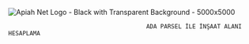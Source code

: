 ![Apiah Net Logo - Black with Transparent Background - 5000x5000](https://github.com/emrhnern07/ApiahNET/assets/85686693/42ad36c1-39ae-42f8-a46a-78ddfda96c60)


                                           ADA PARSEL İLE İNŞAAT ALANI HESAPLAMA
                                                                                    
                                                                                    
